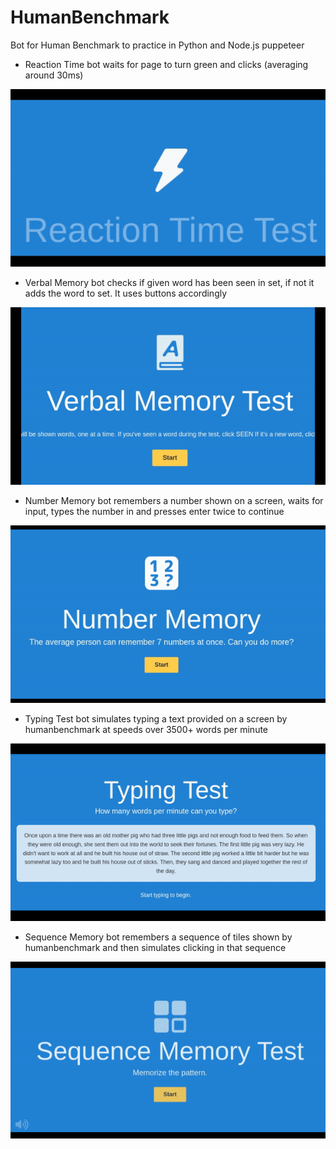 # HumanBenchmark
Bot for Human Benchmark to practice in Python and Node.js puppeteer


* Reaction Time bot waits for page to turn green and clicks (averaging around 30ms)

![alt text](reactiontest.gif)

* Verbal Memory bot checks if given word has been seen in set, if not it adds the word to set. It uses buttons accordingly

![alt text](verbalmemorytest.gif)

* Number Memory bot remembers a number shown on a screen, waits for input, types the number in and presses enter twice to continue

![alt text](numbermemorytest.gif)

* Typing Test bot simulates typing a text provided on a screen by humanbenchmark at speeds over 3500+ words per minute

![alt text](typingtest.gif)

* Sequence Memory bot remembers a sequence of tiles shown by humanbenchmark and then simulates clicking in that sequence

![alt text](sequencetest.gif)

